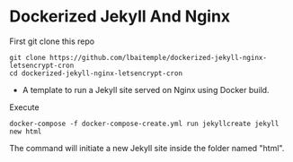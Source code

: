 # Dockerized Jekyll And Nginx

First git clone this repo

```
git clone https://github.com/lbaitemple/dockerized-jekyll-nginx-letsencrypt-cron
cd dockerized-jekyll-nginx-letsencrypt-cron
```

 - A template to run a Jekyll site served on Nginx using Docker build. 
 
Execute 
```
docker-compose -f docker-compose-create.yml run jekyllcreate jekyll new html
```
The command will initiate a new Jekyll site inside the folder named "html".


